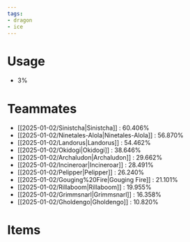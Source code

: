 ```yaml
---
tags:
- dragon
- ice
---
```

# Usage
- 3%
# Teammates
- [[2025-01-02/Sinistcha|Sinistcha]] : 60.406%
- [[2025-01-02/Ninetales-Alola|Ninetales-Alola]] : 56.870%
- [[2025-01-02/Landorus|Landorus]] : 54.462%
- [[2025-01-02/Okidogi|Okidogi]] : 38.646%
- [[2025-01-02/Archaludon|Archaludon]] : 29.662%
- [[2025-01-02/Incineroar|Incineroar]] : 28.491%
- [[2025-01-02/Pelipper|Pelipper]] : 26.240%
- [[2025-01-02/Gouging%20Fire|Gouging Fire]] : 21.101%
- [[2025-01-02/Rillaboom|Rillaboom]] : 19.955%
- [[2025-01-02/Grimmsnarl|Grimmsnarl]] : 16.358%
- [[2025-01-02/Gholdengo|Gholdengo]] : 10.820%
# Items